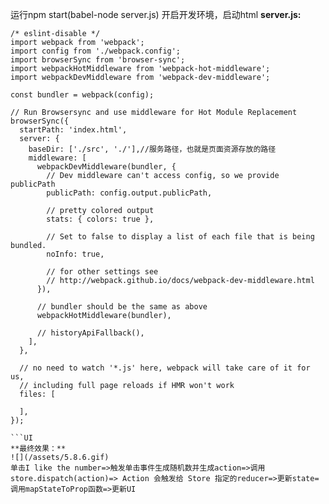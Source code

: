 运行npm start(babel-node server.js) 开启开发环境，启动html
**server.js:**
```
/* eslint-disable */
import webpack from 'webpack';
import config from './webpack.config';
import browserSync from 'browser-sync';
import webpackHotMiddleware from 'webpack-hot-middleware';
import webpackDevMiddleware from 'webpack-dev-middleware';

const bundler = webpack(config);

// Run Browsersync and use middleware for Hot Module Replacement
browserSync({
  startPath: 'index.html',
  server: {
    baseDir: ['./src', './'],//服务路径，也就是页面资源存放的路径
    middleware: [
      webpackDevMiddleware(bundler, {
        // Dev middleware can't access config, so we provide publicPath
        publicPath: config.output.publicPath,

        // pretty colored output
        stats: { colors: true },

        // Set to false to display a list of each file that is being bundled.
        noInfo: true,

        // for other settings see
        // http://webpack.github.io/docs/webpack-dev-middleware.html
      }),

      // bundler should be the same as above
      webpackHotMiddleware(bundler),

      // historyApiFallback(),
    ],
  },

  // no need to watch '*.js' here, webpack will take care of it for us,
  // including full page reloads if HMR won't work
  files: [

  ],
});

```UI
**最终效果：**
![](/assets/5.8.6.gif)
单击I like the number=>触发单击事件生成随机数并生成action=>调用 store.dispatch(action)=> Action 会触发给 Store 指定的reducer=>更新state=调用mapStateToProp函数=>更新UI